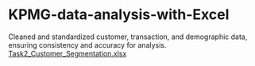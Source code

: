 # KPMG-data-analysis-with-Excel
 Cleaned and standardized customer, transaction, and  demographic data, ensuring consistency and accuracy for  analysis.
[Task2_Customer_Segmentation.xlsx](https://github.com/user-attachments/files/22424302/Task2_Customer_Segmentation.xlsx)
